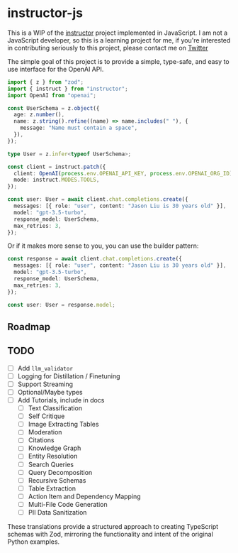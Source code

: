 # instructor-js

This is a WIP of the [instructor](https://github.com/jxnl/instructor) project implemented in JavaScript.
I am not a JavaScript developer, so this is a learning project for me, if you're interested in contributing seriously to this project, please contact me on [Twitter](https://twitter.com/jxnlco)

The simple goal of this project is to provide a simple, type-safe, and easy to use interface for the OpenAI API.

```ts
import { z } from "zod";
import { instruct } from "instructor";
import OpenAI from "openai";

const UserSchema = z.object({
  age: z.number(),
  name: z.string().refine((name) => name.includes(" "), {
    message: "Name must contain a space",
  }),
});

type User = z.infer<typeof UserSchema>;

const client = instruct.patch({
  client: OpenAI(process.env.OPENAI_API_KEY, process.env.OPENAI_ORG_ID),
  mode: instruct.MODES.TOOLS,
});

const user: User = await client.chat.completions.create({
  messages: [{ role: "user", content: "Jason Liu is 30 years old" }],
  model: "gpt-3.5-turbo",
  response_model: UserSchema,
  max_retries: 3,
});
```

Or if it makes more sense to you, you can use the builder pattern:

```ts
const response = await client.chat.completions.create({
  messages: [{ role: "user", content: "Jason Liu is 30 years old" }],
  model: "gpt-3.5-turbo",
  response_model: UserSchema,
  max_retries: 3,
});

const user: User = response.model;
```

## Roadmap


## TODO

- [ ] Add `llm_validator`
- [ ] Logging for Distillation / Finetuning
- [ ] Support Streaming
- [ ] Optional/Maybe types
- [ ] Add Tutorials, include in docs
    - [ ] Text Classification
    - [ ] Self Critique
    - [ ] Image Extracting Tables
    - [ ] Moderation
    - [ ] Citations
    - [ ] Knowledge Graph
    - [ ] Entity Resolution
    - [ ] Search Queries
    - [ ] Query Decomposition
    - [ ] Recursive Schemas
    - [ ] Table Extraction
    - [ ] Action Item and Dependency Mapping
    - [ ] Multi-File Code Generation
    - [ ] PII Data Sanitization

These translations provide a structured approach to creating TypeScript schemas with Zod, mirroring the functionality and intent of the original Python examples.
